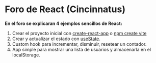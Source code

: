 # Foro de React (Cincinnatus)

**En el foro se explicaran 4 ejemplos sencillos de React:**

1. Crear el proyecto inicial con [create-react-app](https://facebook.github.io/create-react-app/) o [npm create vite](https://vitejs.dev/guide/)
2. Crear y actualizar el estado con [useState](https://reactjs.org/docs/hooks-reference.html#usestate).
3. Custom hook para incrementar, disminuir, resetear un contador.
4. App simple para mostrar una lista de usuarios y almacenarla en el localStorage.
